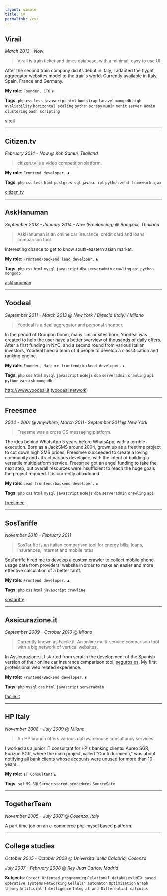 ```yaml
---
layout: simple
title: CV
permalink: /cv/
---
```


## Virail
_March 2013 - Now_

> Virail is train ticket and times database, with a minimal, easy to use UI.

After the second train company did its debut in Italy, I adapted the flyght aggregator websites model to the train's world. Currently available in Italy, Spain, France and Germany.

**My role**: `Founder, CTO` `♛`

**Tags**: `php` `css` `less` `javascript` `html` `bootstrap` `laravel` `mongodb` `high avaliability` `horizontal scaling` `python` `scrapy` `munin` `monit` `server admin` `clustering` `bash scripting`

[virail]

***

## Citizen.tv
_February 2014 - Now_ @ _Koh Samui, Thailand_ 

> citizen.tv is a video competition platform.


**My role**: `Frontend developer.` `♟`

**Tags**: `php` `css` `less` `html` `postgres sql` `javascript` `python` `zend framework` `ajax`

[citizen.tv]

***

## AskHanuman
_September 2013 - January 2014 - Now (Freelancing)_ @ _Bangkok, Thailand_ 

> AskHanuman is an online car insurance, credit card and loans comparison tool.

Interesting chance to get to know south-eastern asian market. 


**My role**: `Frontend/backend lead developer.` `♞`

**Tags**: `php` `css` `html` `mysql` `javascript` `dba` `serveradmin` `crawling` `api` `python` `mongodb` 

[askhanuman]

***

## Yoodeal
_September 2011 - March 2013_ @ _New York / Brescia (Italy) / Milano_ 

> Yoodeal is a deal aggregator and personal shopper.

In the period of Groupon boom, many similar sites born. Yoodeal was created to help the user have a better overview of thousands of daily offers. After a first funding in NYC, and a second round from various Italian investors, Yoodeal hired a team of 4 people to develop a classification and ranking engine.

**My role**: `Founder, Harcore frontend/backend developer.` `♝`

**Tags**: `php` `css` `html` `mysql` `javascript` `nodejs` `dba` `serveradmin` `crawling` `api` `python` `varnish` `mongodb` 


http://www.yoodeal.it ([yoodeal network])

***


## Freesmee
_2004 - 2001_ @ _Anywhere_, _March 2011 - September 2011_ @ _New York_ 

> Freesme was a cross OS messaging platform.

The idea behind WhatsApp 5 years before WhatsApp, with a terrible execution.
Born as a JackSMS around 2004, grown up as a freetime project to cut down high SMS prices, Freesmee succeeded to create a loving community and attract various developers with the intent of building a versatile multiplatform service. Freesmee got an angel funding to take the next step, but overall resources were insufficient to reach the huge goals the project required. It is currently abandoned.

**My role**: `Lead frontend/backend developer.` `♚`

**Tags**: `php` `css` `html` `mysql` `javascript` `nodejs` `dba` `serveradmin` `crawling` `api`


[freesmee]

***

## SosTariffe
_November 2010 - February 2011_

> SosTariffe is an italian comparison tool for energy bills, loans, insurances, internet and mobile rates


SosTariffe hired me to develop a custom crawler to collect mobile phone usage data from providers' website in order to make an easier and more effective calculation of a better tariff.

**My role**: `Frontend developer.` `♟`

**Tags**: `php` `css` `html` `javascript` `crawling`


[sostariffe]

***

## Assicurazione.it
_September 2009 - October 2010_ @ _Milano_

> Currently known as Facile.it. An online multi-service comparison tool with a big network of vertical websites.

In Assicurazione.it I started from scratch the development of the Spanish version of their online car insurance comparison tool, [seguros.es]. My first professional web related experience.


**My role**: `Frontend/Backend developer.` `♜`

**Tags**: `php` `mysql` `css` `html` `javascript` `serveradmin`


[facile.it]

***

## HP Italy
_November 2008 - July 2009_ @ _Milano_

> An HP branch offers various datawarehouse consultancy services

I worked as a junior IT consultant for HP's banking clients: Aureo SGR, Eurizon SGR, where the main project, called "Conti dormienti," was about notifying all bank clients whose accounts were unused for more than 10 years.

**My role**: `IT Consultant` `♟`

**Tags**: `sql` `MS SQLServer` `stored procedures` `SourceSafe`

***

## TogetherTeam
_November 2005 - July 2007_ @ _Cosenza, Italy_

A part time job on an e-commerce php-mysql based platform.

***

## College studies
_October 2005 - October 2008_ @ _Universita' della Calabria, Cosenza_

_July 2007 - February 2008_ @ _Rey Juan Carlos, Madrid_

**Subjects**: `Object Oriented programming` `Relational databases` `UNIX based operative systems` `Networking` `Cellular automaton` `Optimization` `Graph theory` `Artificial Intelligence` `Integral and Differential calculus`



[citizen.tv]:http://www.citizen.tv
[virail]:http://www.virail.com
[askhanuman]:http://www.askhanuman.co.th
[seguros.es]:http://www.seguros.es
[facile.it]:http://www.facile.it
[sostariffe]:http://www.sostariffe.it
[freesmee]:http://www.freesmee.com
[yoodeal.it]:http://www.yoodeal.it
[yoodeal network]:http://www.yoodeal.net
 
